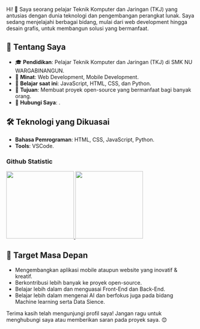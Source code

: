 Hi! 👋 Saya seorang pelajar Teknik Komputer dan Jaringan (TKJ) yang antusias dengan dunia teknologi dan pengembangan perangkat lunak. Saya sedang menjelajahi berbagai bidang, mulai dari web development hingga desain grafis, untuk membangun solusi yang bermanfaat. 

## 🌟 Tentang Saya
- 🎓 **Pendidikan**: Pelajar  Teknik Komputer dan Jaringan (TKJ) di SMK NU WARGABINANGUN.
- 🚀 **Minat**: Web Development, Mobile Development.
- 📖 **Belajar saat ini**: JavaScript, HTML, CSS, dan Python.
- 🌱 **Tujuan**: Membuat proyek open-source yang bermanfaat bagi banyak orang.
- 📩 **Hubungi Saya**: .

## 🛠️ Teknologi yang Dikuasai
- **Bahasa Pemrograman**: HTML, CSS, JavaScript, Python.
- **Tools**: VSCode.

### Github Statistic
<p align="left">
<a href="https://github.com/Nihlah19">
  <img height="180em" src="https://github-readme-stats-eight-theta.vercel.app/api?username=dimasmds&show_icons=true&theme=algolia&include_all_commits=true&count_private=true"/>
  <img height="180em" src="https://github-readme-stats-eight-theta.vercel.app/api/top-langs/?username=Nihlah19&layout=compact&langs_count=8&theme=algolia"/>
</a>
</p>


## 🎯 Target Masa Depan
- Mengembangkan aplikasi mobile ataupun website yang inovatif & kreatif.
- Berkontribusi lebih banyak ke proyek open-source.
- Belajar lebih dalam dan menguasai Front-End dan Back-End.
- Belajar lebih dalam mengenai AI dan berfokus juga pada bidang Machine learning serta Data Sience.

Terima kasih telah mengunjungi profil saya! Jangan ragu untuk menghubungi saya atau memberikan saran pada proyek saya. 😊

